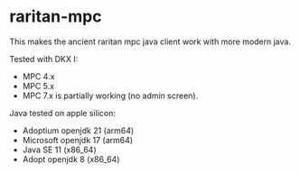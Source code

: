 # raritan-mpc
This makes the ancient raritan mpc java client work with more modern java.

Tested with DKX I:
* MPC 4.x
* MPC 5.x
* MPC 7.x is partially working (no admin screen).

Java tested on apple silicon:
* Adoptium openjdk 21 (arm64)
* Microsoft openjdk 17 (arm64)
* Java SE 11 (x86_64)
* Adopt openjdk 8 (x86_64)

